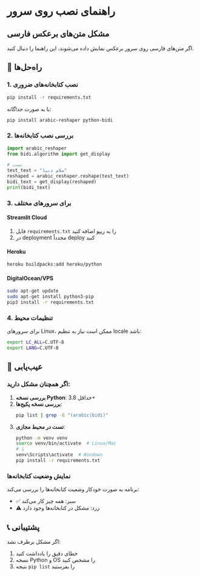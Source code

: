 # راهنمای نصب روی سرور

## مشکل متن‌های برعکس فارسی

اگر متن‌های فارسی روی سرور برعکس نمایش داده می‌شوند، این راهنما را دنبال کنید.

## 🔧 راه‌حل‌ها

### 1. نصب کتابخانه‌های ضروری

```bash
pip install -r requirements.txt
```

یا به صورت جداگانه:

```bash
pip install arabic-reshaper python-bidi
```

### 2. بررسی نصب کتابخانه‌ها

```python
import arabic_reshaper
from bidi.algorithm import get_display

# تست
test_text = "سلام دنیا"
reshaped = arabic_reshaper.reshape(test_text)
bidi_text = get_display(reshaped)
print(bidi_text)
```

### 3. برای سرورهای مختلف

#### Streamlit Cloud
1. فایل `requirements.txt` را به ریپو اضافه کنید
2. در deployment مجدداً deploy کنید

#### Heroku
```bash
heroku buildpacks:add heroku/python
```

#### DigitalOcean/VPS
```bash
sudo apt-get update
sudo apt-get install python3-pip
pip3 install -r requirements.txt
```

### 4. تنظیمات محیط

برای سرورهای Linux، ممکن است نیاز به تنظیم locale باشد:

```bash
export LC_ALL=C.UTF-8
export LANG=C.UTF-8
```

## 🐛 عیب‌یابی

### اگر همچنان مشکل دارید:

1. **بررسی نسخه Python**: حداقل 3.8+
2. **بررسی نسخه پکیج‌ها**: 
   ```bash
   pip list | grep -E "(arabic|bidi)"
   ```
3. **تست در محیط مجازی**:
   ```bash
   python -m venv venv
   source venv/bin/activate  # Linux/Mac
   # یا
   venv\Scripts\activate  # Windows
   pip install -r requirements.txt
   ```

### نمایش وضعیت کتابخانه‌ها

برنامه به صورت خودکار وضعیت کتابخانه‌ها را بررسی می‌کند:
- ✅ سبز: همه چیز کار می‌کند
- ⚠️ زرد: مشکل در کتابخانه‌ها وجود دارد

## 📞 پشتیبانی

اگر مشکل برطرف نشد:
1. خطای دقیق را یادداشت کنید
2. نسخه Python و OS را مشخص کنید
3. نتیجه `pip list` را بفرستید 